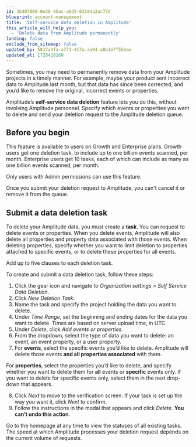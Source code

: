 ```yaml
---
id: 1b48f869-0e38-45ac-a6d5-03184a2ac77d
blueprint: account-management
title: 'Self-service data deletion in Amplitude'
this_article_will_help_you:
  - 'Delete data from Amplitude permanently'
landing: false
exclude_from_sitemap: false
updated_by: 5817a4fa-a771-417a-aa94-a0b1e7f55eae
updated_at: 1728428160
---
```

Sometimes, you may need to permanently remove data from your Amplitude projects in a timely manner. For example, maybe your product sent incorrect data to Amplitude last month, but that data has since been corrected, and you’d like to remove the original, incorrect events or properties.

Amplitude’s **self-service data deletion** feature lets you do this, without involving Amplitude personnel. Specify which events or properties you want to delete and send your deletion request to the Amplitude deletion queue.

## Before you begin

This feature is available to users on Growth and Enterprise plans. Growth users get one deletion task, to include up to one billion events scanned, per month. Enterprise users get 10 tasks, each of which can include as many as one billion events scanned, per month.

Only users with Admin permissions can use this feature.

Once you submit your deletion request to Amplitude, you can't cancel it or remove it from the queue.

## Submit a data deletion task

To delete your Amplitude data, you must create a **task**. You can request to delete events or properties. When you delete events, Amplitude will also delete all properties and property data associated with those events. When deleting properties, specify whether you want to limit deletion to properties attached to specific events, or to delete these properties for all events.

Add up to five clauses to each deletion task.

To create and submit a data deletion task, follow these steps:

1. Click the gear icon and navigate to *Organization settings > Self Service Data Deletion*.
2. Click *New Deletion Task*.
3. Name the task and specify the project holding the data you want to delete.
4. Under *Time Range*, set the beginning and ending dates for the data you want to delete. Times are based on server upload time, in UTC.
5. Under *Delete*, click *Add events or properties*.
6. From the dropdown, select the type of data you want to delete: an event, an event property, or a user property.
7. For **events**, select the specific events you’d like to delete. Amplitude will delete those events **and all properties associated** with them.

For **properties**, select the properties you’d like to delete, and specify whether you want to delete them for **all** events or **specific** events only. If you want to delete for specific events only, select them in the next drop-down that appears.

8. Click *Next* to move to the verification screen. If your task is set up the way you want it, click *Next* to confirm.
9. Follow the instructions in the modal that appears and click *Delete*. **You can’t undo this action**.

Go to the homepage at any time to view the statuses of all existing tasks. The speed at which Amplitude processes your deletion request depends on the current volume of requests.
